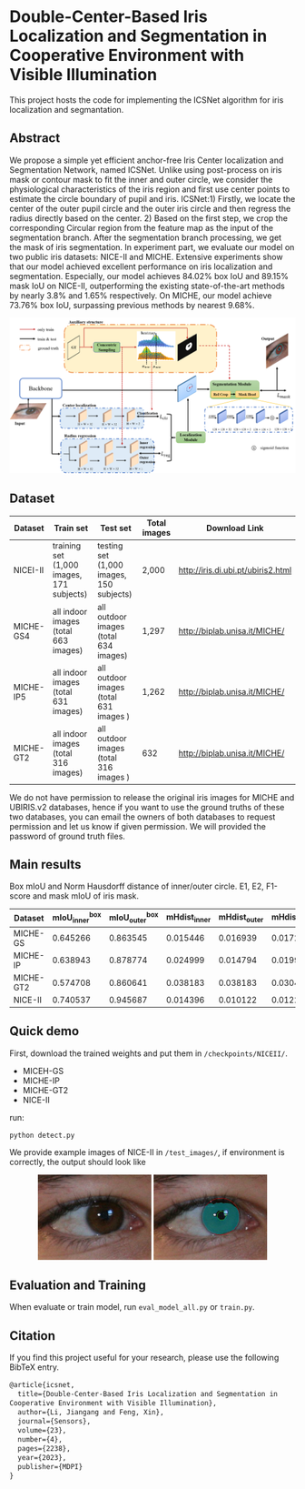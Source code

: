 # Double-Center-Based Iris Localization and Segmentation in Cooperative Environment with Visible Illumination

This project hosts the code for implementing the ICSNet algorithm for iris localization and segmantation.



## Abstract

We propose a simple yet efficient anchor-free Iris Center localization and Segmentation Network, named ICSNet. Unlike using post-process on iris mask or contour mask to fit the inner and outer circle, we consider the physiological characteristics of the iris region and first use center points to estimate the circle boundary of pupil and iris. ICSNet:1) Firstly, we locate the center of the outer pupil circle and the outer iris circle and then regress the radius directly based on the center. 2) Based on the first step, we crop the corresponding Circular region from the feature map as the input of the segmentation branch. After the segmentation branch processing, we get the mask of iris segmentation. In experiment part, we evaluate our model on two public iris datasets: NICE-II and MICHE. Extensive experiments show that our model achieved excellent performance on iris localization and segmentation. Especially, our model achieves 84.02% box IoU and 89.15% mask IoU on NICE-II, outperforming the existing state-of-the-art methods by nearly 3.8% and 1.65% respectively. On MICHE, our model achieve 73.76% box IoU, surpassing previous methods by nearest 9.68%.



![img](./__md__/arch.png)



## Dataset

| Dataset   | Train set                                 | Test set                                 | Total images | Download Link                      |
| --------- | ----------------------------------------- | ---------------------------------------- | ------------ | ---------------------------------- |
| NICEI-II  | training set (1,000 images, 171 subjects) | testing set (1,000 images, 150 subjects) | 2,000        | http://iris.di.ubi.pt/ubiris2.html |
| MICHE-GS4 | all indoor images (total 663 images)      | all outdoor images (total 634 images)    | 1,297        | http://biplab.unisa.it/MICHE/      |
| MICHE-IP5 | all indoor images (total 631 images)      | all outdoor images (total 631 images )   | 1,262        | http://biplab.unisa.it/MICHE/      |
| MICHE-GT2 | all indoor images (total 316 images)      | all outdoor images (total 316 images )   | 632          | http://biplab.unisa.it/MICHE/      |

We do not have permission to release the original iris images for MICHE and UBIRIS.v2 databases, hence if you want to use the ground truths of these two databases, you can email the owners of both databases to request permission and let us know if given permission. We will provided the password of ground truth files.



## Main results

Box mIoU and  Norm Hausdorff distance of inner/outer circle. E1, E2, F1-score and mask mIoU of iris mask.

| Dataset | $\mathrm{mIoU_{inner}^{box}}$ | $\mathrm{mIoU_{outer}^{box}}$ |  $\mathrm{mHdist_{inner}}$ | $\mathrm{mHdist_{outer}}$ | $\mathrm{mHdist_{avg}}$ | $\mathrm{E1^{mask}}$ | $\mathrm{E2^{mask}}$ | $\mathrm{F1^{mask}}$ |  $\mathrm{mIoU^{mask}}$ | $\mathrm{E1^{norm}}$ |
| ------- | ----------------------------- | ----------------------------- | ---- | ------------------------- | ------------------------- | ----------------------- | -------------------- | -------------------- | -------------------- | ---------------------- |
| MICHE-GS | 0.645266 | 0.863545 | 0.015446 | 0.016939 | 0.01720 | 0.00505 | 0.00252 | 0.80829 | 0.70830 | 0.25198 |
| MICHE-IP | 0.638943 | 0.878774 | 0.024999 | 0.014794 | 0.01990 | 0.00356 | .00178 | 0.84320 | 0.74906 | 0.20702 |
| MICHE-GT2 | 0.574708 | 0.860641 | 0.038183 | 0.038183 | 0.03048 | 0.00606 | 0.00303 | 0.79912 | 0.68572 | 0.23199 |
| NICE-II | 0.740537 | 0.945687 | 0.014396 | 0.010122 | 0.01226 | 0.00791 | 0.00396 | 0.94233 | 0.89221 | 0.09252 |



## Quick demo

First, download the trained weights and put them in `/checkpoints/NICEII/`. 

+ MICEH-GS
+ MICHE-IP
+ MICHE-GT2
+ NICE-II

run:

```
python detect.py
```

We provide example images of NICE-II in `/test_images/`, if environment is correctly, the output should look like

<center>
    <img src="./test_images/0001.jpg" alt="image" style="zoom:50%;">
    <img src="./out_images/0001.jpg" alt="image" style="zoom:50%;">
</center>



## Evaluation and Training

When evaluate or train model, run `eval_model_all.py` or `train.py`.





## Citation

If you find this project useful for your research, please use the following BibTeX entry.

```
@article{icsnet,
  title={Double-Center-Based Iris Localization and Segmentation in Cooperative Environment with Visible Illumination},
  author={Li, Jiangang and Feng, Xin},
  journal={Sensors},
  volume={23},
  number={4},
  pages={2238},
  year={2023},
  publisher={MDPI}
}
```



